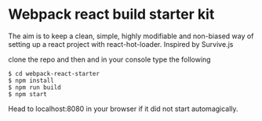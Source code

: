 # Webpack react build starter kit

The aim is to keep a clean, simple, highly modifiable and non-biased way of setting up a react project with react-hot-loader. Inspired by Survive.js

clone the repo and then and in your console type the following

```
$ cd webpack-react-starter
$ npm install 
$ npm run build
$ npm start
```

Head to localhost:8080 in your browser if it did not start automagically.

